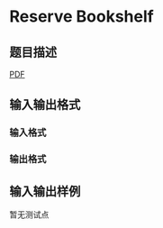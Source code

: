 # Reserve Bookshelf

## 题目描述

[problemUrl]: https://uva.onlinejudge.org/index.php?option=com_onlinejudge&Itemid=8&category=448&page=show_problem&problem=4303

[PDF](https://uva.onlinejudge.org/external/15/p1528.pdf)

## 输入输出格式

### 输入格式

### 输出格式

## 输入输出样例

暂无测试点

